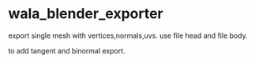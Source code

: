 ﻿wala_blender_exporter
=====================
export single mesh with vertices,normals,uvs.
use file head and file body.

to add tangent and binormal export.